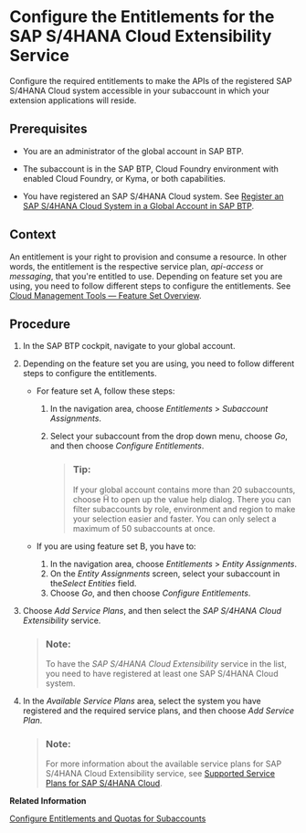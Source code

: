 <!-- loio65ad330d11ac49a196948aa8db6470fb -->

# Configure the Entitlements for the SAP S/4HANA Cloud Extensibility Service

Configure the required entitlements to make the APIs of the registered SAP S/4HANA Cloud system accessible in your subaccount in which your extension applications will reside.



<a name="loio65ad330d11ac49a196948aa8db6470fb__prereq_zxm_j3c_fhb"/>

## Prerequisites

-   You are an administrator of the global account in SAP BTP.

-   The subaccount is in the SAP BTP, Cloud Foundry environment with enabled Cloud Foundry, or Kyma, or both capabilities.

-   You have registered an SAP S/4HANA Cloud system. See [Register an SAP S/4HANA Cloud System in a Global Account in SAP BTP](Register_an_SAP_S4HANA_Cloud_System_in_a_Global_Account_in_SAP_BTP_28171b6.md).




<a name="loio65ad330d11ac49a196948aa8db6470fb__context_rvd_hxm_3pb"/>

## Context

An entitlement is your right to provision and consume a resource. In other words, the entitlement is the respective service plan, *api-access* or *messaging*, that you're entitled to use. Depending on feature set you are using, you need to follow different steps to configure the entitlements. See [Cloud Management Tools — Feature Set Overview](../10-concepts/Cloud_Management_Tools_—_Feature_Set_Overview_caf4e4e.md).



## Procedure

1.  In the SAP BTP cockpit, navigate to your global account.

2.  Depending on the feature set you are using, you need to follow different steps to configure the entitlements.

    -   For feature set A, follow these steps:
        1.  In the navigation area, choose *Entitlements* \> *Subaccount Assignments*.
        2.  Select your subaccount from the drop down menu, choose *Go*, and then choose *Configure Entitlements*.

            > ### Tip:  
            > If your global account contains more than 20 subaccounts, choose     to open up the value help dialog. There you can filter subaccounts by role, environment and region to make your selection easier and faster. You can only select a maximum of 50 subaccounts at once.

    -   If you are using feature set B, you have to:
        1.  In the navigation area, choose *Entitlements* \> *Entity Assignments*.
        2.  On the *Entity Assignments* screen, select your subaccount in the*Select Entities* field.
        3.  Choose *Go*, and then choose *Configure Entitlements*.
3.  Choose *Add Service Plans*, and then select the *SAP S/4HANA Cloud Extensibility* service.

    > ### Note:  
    > To have the *SAP S/4HANA Cloud Extensibility* service in the list, you need to have registered at least one SAP S/4HANA Cloud system.

4.  In the *Available Service Plans* area, select the system you have registered and the required service plans, and then choose *Add Service Plan*.

    > ### Note:  
    > For more information about the available service plans for SAP S/4HANA Cloud Extensibility service, see [Supported Service Plans for SAP S/4HANA Cloud](Supported_Service_Plans_for_SAP_S4HANA_Cloud_925c00a.md).


**Related Information**  


[Configure Entitlements and Quotas for Subaccounts](../50-administration-and-ops/Configure_Entitlements_and_Quotas_for_Subaccounts_5ba357b.md "Assign entitlements to subaccounts by adding service plans and distribute the quotas available in your global account to your subaccounts using the SAP BTP cockpit.")


